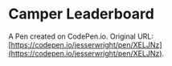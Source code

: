 # Camper Leaderboard

A Pen created on CodePen.io. Original URL: [https://codepen.io/jesserwright/pen/XELJNz](https://codepen.io/jesserwright/pen/XELJNz).

